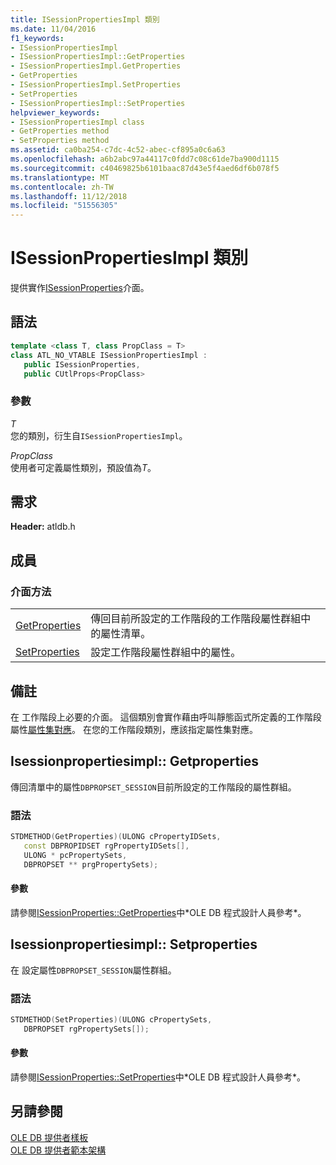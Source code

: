 ```yaml
---
title: ISessionPropertiesImpl 類別
ms.date: 11/04/2016
f1_keywords:
- ISessionPropertiesImpl
- ISessionPropertiesImpl::GetProperties
- ISessionPropertiesImpl.GetProperties
- GetProperties
- ISessionPropertiesImpl.SetProperties
- SetProperties
- ISessionPropertiesImpl::SetProperties
helpviewer_keywords:
- ISessionPropertiesImpl class
- GetProperties method
- SetProperties method
ms.assetid: ca0ba254-c7dc-4c52-abec-cf895a0c6a63
ms.openlocfilehash: a6b2abc97a44117c0fdd7c08c61de7ba900d1115
ms.sourcegitcommit: c40469825b6101baac87d43e5f4aed6df6b078f5
ms.translationtype: MT
ms.contentlocale: zh-TW
ms.lasthandoff: 11/12/2018
ms.locfileid: "51556305"
---
```

# <a name="isessionpropertiesimpl-class"></a>ISessionPropertiesImpl 類別

提供實作[ISessionProperties](https://docs.microsoft.com/previous-versions/windows/desktop/ms713721(v=vs.85))介面。

## <a name="syntax"></a>語法

```cpp
template <class T, class PropClass = T>
class ATL_NO_VTABLE ISessionPropertiesImpl :
   public ISessionProperties, 
   public CUtlProps<PropClass>
```

### <a name="parameters"></a>參數

*T*<br/>
您的類別，衍生自`ISessionPropertiesImpl`。

*PropClass*<br/>
使用者可定義屬性類別，預設值為*T*。

## <a name="requirements"></a>需求

**Header:** atldb.h

## <a name="members"></a>成員

### <a name="interface-methods"></a>介面方法

|||
|-|-|
|[GetProperties](#getproperties)|傳回目前所設定的工作階段的工作階段屬性群組中的屬性清單。|
|[SetProperties](#setproperties)|設定工作階段屬性群組中的屬性。|

## <a name="remarks"></a>備註

在 工作階段上必要的介面。 這個類別會實作藉由呼叫靜態函式所定義的工作階段屬性[屬性集對應](../../data/oledb/begin-propset-map.md)。 在您的工作階段類別，應該指定屬性集對應。

## <a name="getproperties"></a> Isessionpropertiesimpl:: Getproperties

傳回清單中的屬性`DBPROPSET_SESSION`目前所設定的工作階段的屬性群組。

### <a name="syntax"></a>語法

```cpp
STDMETHOD(GetProperties)(ULONG cPropertyIDSets,
   const DBPROPIDSET rgPropertyIDSets[],
   ULONG * pcPropertySets,
   DBPROPSET ** prgPropertySets);
```

#### <a name="parameters"></a>參數

請參閱[ISessionProperties::GetProperties](https://docs.microsoft.com/previous-versions/windows/desktop/ms723643(v=vs.85))中*OLE DB 程式設計人員參考*。

## <a name="setproperties"></a> Isessionpropertiesimpl:: Setproperties

在 設定屬性`DBPROPSET_SESSION`屬性群組。

### <a name="syntax"></a>語法

```cpp
STDMETHOD(SetProperties)(ULONG cPropertySets,
   DBPROPSET rgPropertySets[]);
```

#### <a name="parameters"></a>參數

請參閱[ISessionProperties::SetProperties](https://docs.microsoft.com/previous-versions/windows/desktop/ms714405(v=vs.85))中*OLE DB 程式設計人員參考*。

## <a name="see-also"></a>另請參閱

[OLE DB 提供者樣板](../../data/oledb/ole-db-provider-templates-cpp.md)<br/>
[OLE DB 提供者範本架構](../../data/oledb/ole-db-provider-template-architecture.md)
